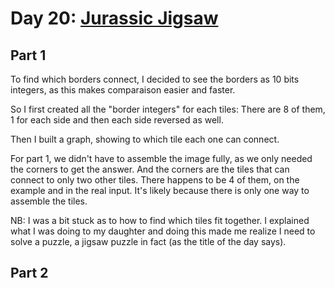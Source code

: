 # Day 20: [Jurassic Jigsaw](https://adventofcode.com/2020/day/20)

## Part 1

To find which borders connect, I decided to see the borders as 10 bits integers, as this makes comparaison easier and faster.

So I first created all the "border integers" for each tiles: There are 8 of them, 1 for each side and then each side reversed as well.

Then I built a graph, showing to which tile each one can connect.

For part 1, we didn't have to assemble the image fully, as we only needed the corners to get the answer. And the corners are the tiles that can connect to only two other tiles. There happens to be 4 of them, on the example and in the real input. It's likely because there is only one way to assemble the tiles.

NB: I was a bit stuck as to how to find which tiles fit together. I explained what I was doing to my daughter and doing this made me realize I need to solve a puzzle, a jigsaw puzzle in fact (as the title of the day says).

## Part 2

